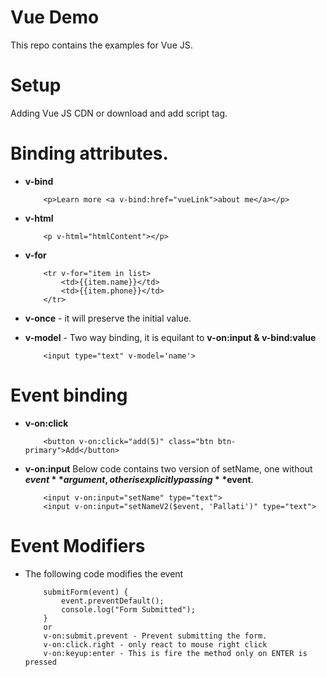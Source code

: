 # Vue Demo

This repo contains the examples for Vue JS.

# Setup

Adding Vue JS CDN or download and add script tag.

# Binding attributes.

-   **v-bind**
    ```
        <p>Learn more <a v-bind:href="vueLink">about me</a></p>
    ```
-   **v-html**
    ```
        <p v-html="htmlContent"></p>
    ```
-   **v-for**
    ```
        <tr v-for="item in list>
            <td>{{item.name}}</td>
            <td>{{item.phone}}</td>
        </tr>
    ```
-   **v-once** - it will preserve the initial value.

-   **v-model** - Two way binding, it is equilant to **v-on:input & v-bind:value**
    ```
        <input type="text" v-model='name'>
    ```

# Event binding

-   **v-on:click**
    ```
        <button v-on:click="add(5)" class="btn btn-primary">Add</button>
    ```
-   **v-on:input**
    Below code contains two version of setName, one without **$event** argument, other is explicitly passing **$event**.
    ```
        <input v-on:input="setName" type="text">
        <input v-on:input="setNameV2($event, 'Pallati')" type="text">
    ```

# Event Modifiers

-   The following code modifies the event
    ```
        submitForm(event) {
            event.preventDefault();
            console.log("Form Submitted");
        }
        or
        v-on:submit.prevent - Prevent submitting the form.
        v-on:click.right - only react to mouse right click
        v-on:keyup:enter - This is fire the method only on ENTER is pressed
    ```
